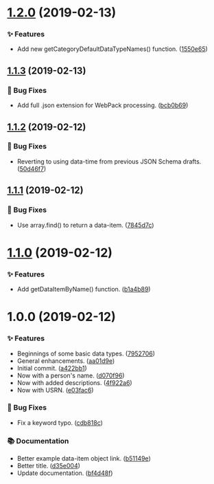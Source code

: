 # [1.2.0](https://github.com/wmfs/tymly-data-types/compare/v1.1.3...v1.2.0) (2019-02-13)


### ✨ Features

* Add new getCategoryDefaultDataTypeNames() function. ([1550e65](https://github.com/wmfs/tymly-data-types/commit/1550e65))

## [1.1.3](https://github.com/wmfs/tymly-data-types/compare/v1.1.2...v1.1.3) (2019-02-13)


### 🐛 Bug Fixes

* Add full .json extension for WebPack processing. ([bcb0b69](https://github.com/wmfs/tymly-data-types/commit/bcb0b69))

## [1.1.2](https://github.com/wmfs/tymly-data-types/compare/v1.1.1...v1.1.2) (2019-02-12)


### 🐛 Bug Fixes

* Reverting to using data-time from previous JSON Schema drafts. ([50d46f7](https://github.com/wmfs/tymly-data-types/commit/50d46f7))

## [1.1.1](https://github.com/wmfs/tymly-data-types/compare/v1.1.0...v1.1.1) (2019-02-12)


### 🐛 Bug Fixes

* Use array.find() to return a data-item. ([7845d7c](https://github.com/wmfs/tymly-data-types/commit/7845d7c))

# [1.1.0](https://github.com/wmfs/tymly-data-types/compare/v1.0.0...v1.1.0) (2019-02-12)


### ✨ Features

* Add getDataItemByName() function. ([b1a4b89](https://github.com/wmfs/tymly-data-types/commit/b1a4b89))

# 1.0.0 (2019-02-12)


### ✨ Features

* Beginnings of some basic data types. ([7952706](https://github.com/wmfs/tymly-data-types/commit/7952706))
* General enhancements. ([aa01d9e](https://github.com/wmfs/tymly-data-types/commit/aa01d9e))
* Initial commit. ([a422bb1](https://github.com/wmfs/tymly-data-types/commit/a422bb1))
* Now with a person's name. ([d070f96](https://github.com/wmfs/tymly-data-types/commit/d070f96))
* Now with added descriptions. ([4f922a6](https://github.com/wmfs/tymly-data-types/commit/4f922a6))
* Now with USRN. ([e03fac6](https://github.com/wmfs/tymly-data-types/commit/e03fac6))


### 🐛 Bug Fixes

* Fix a keyword typo. ([cdb818c](https://github.com/wmfs/tymly-data-types/commit/cdb818c))


### 📚 Documentation

* Better example data-item object link. ([b51149e](https://github.com/wmfs/tymly-data-types/commit/b51149e))
* Better title. ([d35e004](https://github.com/wmfs/tymly-data-types/commit/d35e004))
* Update documentation. ([bf4d48f](https://github.com/wmfs/tymly-data-types/commit/bf4d48f))
